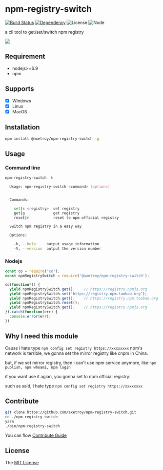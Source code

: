 # npm-registry-switch

[![Build Status](https://travis-ci.org/axetroy/npm-registry-switch.svg?branch=master)](https://travis-ci.org/axetroy/npm-registry-switch)
[![Dependency](https://david-dm.org/axetroy/npm-registry-switch.svg)](https://david-dm.org/axetroy/npm-registry-switch)
![License](https://img.shields.io/badge/license-MIT-green.svg)
![Node](https://img.shields.io/badge/node-%3E=6.9-blue.svg?style=flat-square)

a cli tool to get/set/switch npm registry

![](https://raw.githubusercontent.com/axetroy/npm-registry-switch/master/screenshot.png)

## Requirement

- nodejs>=6.9
- npm

## Supports

- [x] Windows
- [x] Linux
- [x] MacOS

## Installation

```bash
npm install @axetroy/npm-registry-switch -g
```

## Usage

### Command line

```bash
npm-registry-switch -h

  Usage: npm-registry-switch <command> [options]


  Commands:

    set|s <registry>  set registry
    get|g             get registry
    reset|r           reset to npm official registry

  Switch npm registry in a easy way

  Options:

    -h, --help     output usage information
    -V, --version  output the version number

```

### Nodejs

```javascript
const co = require('co');
const npmRegistrySwitch = require('@axetroy/npm-registry-switch');

co(function*() {
  yield npmRegistrySwitch.get();    // https://registry.npmjs.org
  yield npmRegistrySwitch.set("https://registry.npm.taobao.org");
  yield npmRegistrySwitch.get();    // https://registry.npm.taobao.org
  yield npmRegistrySwitch.reset();
  yield npmRegistrySwitch.get();    // https://registry.npmjs.org
}).catch(function(err) {
  console.error(err);
})
```

## Why I need this module

Cause i hate type ``npm config set registry https://xxxxxxxx``
npm's network is terrible, we gonna set the mirror registry like cnpm in China.

but, if we set mirror registry, then i can't use npm service anymore, like ``npm publish, npm whoami, npm login``

if you want use it agian, you gonna set to npm official registry.

such as said, I hate type ``npm config set registry https://xxxxxxxx``

## Contribute

```bash
git clone https://github.com/axetroy/npm-registry-switch.git
cd ./npm-registry-switch
yarn
./bin/npm-registry-switch
```

You can flow [Contribute Guide](https://github.com/axetroy/npm-registry-switch/blob/master/contributing.md)

## License

The [MIT License](https://github.com/axetroy/npm-registry-switch/blob/master/LICENSE)